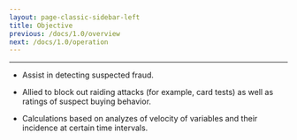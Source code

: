```yaml
---
layout: page-classic-sidebar-left
title: Objective
previous: /docs/1.0/overview
next: /docs/1.0/operation
---
```

---

* Assist in detecting suspected fraud.  

* Allied to block out raiding attacks (for example, card tests) as well as ratings of suspect buying behavior.  

* Calculations based on analyzes of velocity of variables and their incidence at certain time intervals.  
